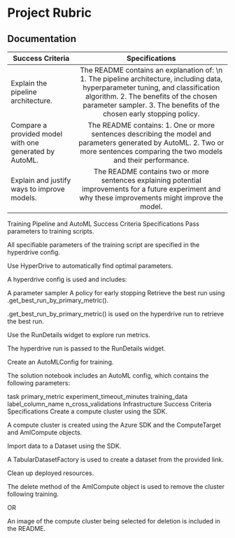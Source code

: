 # Project Rubric 

## Documentation
| Success Criteria |	Specifications  |  
|--------|:--------:|
| Explain the pipeline architecture. | The README contains an explanation of:  \n 1. The pipeline architecture, including data, hyperparameter tuning, and classification algorithm. 2. The benefits of the chosen parameter sampler. 3. The benefits of the chosen early stopping policy. |   
| Compare a provided model with one generated by AutoML. | The README contains: 1. One or more sentences describing the model and parameters generated by AutoML. 2. Two or more sentences comparing the two models and their performance.
| Explain and justify ways to improve models. | The README contains two or more sentences explaining potential improvements for a future experiment and why these improvements might improve the model. |

Training Pipeline and AutoML
Success Criteria	Specifications
Pass parameters to training scripts.

All specifiable parameters of the training script are specified in the hyperdrive config.

Use HyperDrive to automatically find optimal parameters.

A hyperdrive config is used and includes:

A parameter sampler
A policy for early stopping
Retrieve the best run using .get_best_run_by_primary_metric().

.get_best_run_by_primary_metric() is used on the hyperdrive run to retrieve the best run.

Use the RunDetails widget to explore run metrics.

The hyperdrive run is passed to the RunDetails widget.

Create an AutoMLConfig for training.

The solution notebook includes an AutoML config, which contains the following parameters:

task
primary_metric
experiment_timeout_minutes
training_data
label_column_name
n_cross_validations
Infrastructure
Success Criteria	Specifications
Create a compute cluster using the SDK.

A compute cluster is created using the Azure SDK and the ComputeTarget and AmlCompute objects.

Import data to a Dataset using the SDK.

A TabularDatasetFactory is used to create a dataset from the provided link.

Clean up deployed resources.

The delete method of the AmlCompute object is used to remove the cluster following training.

OR

An image of the compute cluster being selected for deletion is included in the README.

